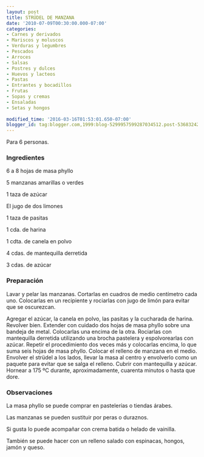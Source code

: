 ```yaml
---
layout: post
title: STRÜDEL DE MANZANA
date: '2010-07-09T00:30:00.000-07:00'
categories:
- Carnes y derivados
- Mariscos y moluscos
- Verduras y legumbres
- Pescados
- Arroces
- Salsas
- Postres y dulces
- Huevos y lacteos
- Pastas
- Entrantes y bocadillos
- Frutas
- Sopas y cremas
- Ensaladas
- Setas y hongos
 
modified_time: '2016-03-16T01:53:01.650-07:00'
blogger_id: tag:blogger.com,1999:blog-5299957599287034512.post-5368324295560006721
---
```


Para 6 personas.

<h3>Ingredientes</h3>

6 a 8 hojas de masa phyllo

5 manzanas amarillas o verdes

1 taza de azúcar

El jugo de dos limones

1 taza de pasitas

1 cda. de harina

1 cdta. de canela en polvo

4 cdas. de mantequilla derretida

3 cdas. de azúcar

<h3>Preparación</h3>

Lavar y pelar las manzanas. Cortarlas en cuadros de medio centímetro cada uno. Colocarlas en un recipiente y rociarlas con jugo de limón para evitar que se oscurezcan.

Agregar el azúcar, la canela en polvo, las pasitas y la cucharada de harina. Revolver bien. Extender con cuidado dos hojas de masa phyllo sobre una bandeja de metal. Colocarlas una encima de la otra. Rociarlas con mantequilla derretida utilizando una brocha pastelera y espolvorearlas con azúcar. Repetir el procedimiento dos veces más y colocarlas encima, lo que suma seis hojas de masa phyllo. Colocar el relleno de manzana en el medio. Envolver el str&uuml;del a los lados, llevar la masa al centro y envolverlo como un paquete para evitar que se salga el relleno. Cubrir con mantequilla y azúcar. Hornear a 175 &ordm;C durante, aproximadamente, cuarenta minutos o hasta que dore.

<h3>Observaciones</h3>

La masa phyllo se puede comprar en pastelerías o tiendas árabes.

Las manzanas se pueden sustituir por peras o duraznos.

Si gusta lo puede acompañar con crema batida o helado de vainilla.

También se puede hacer con un relleno salado con espinacas, hongos, jamón y queso.

